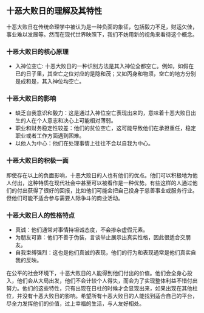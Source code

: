 ## 十恶大败日的理解及其特性

十恶大败日在传统命理学中被认为是一种负面的象征，包括毅力不足，财运欠佳，事业难以发展等。然而在现代世界映照下，我们不妨用新的视角来看待这个概念。

### 十恶大败日的核心原理

- 入神位空亡: 十恶大败日的一种识别方法是其入神位全都空亡。例如，如假在已的日子里，其空亡之位对应的是隐和茂；又如丙身和物须，空亡的地方分别是成和是，其入神位均空亡。

### 十恶大败日的影响

- 缺乏自我意识和毅力：这是通过入神位空亡表现出来的，意味着十恶大败日出生的人在个人意志和决心上可能相对薄弱。
- 职业和财务稳定性较差：他们的贫位空亡，这可能导致他们在承担重任，稳定职业或者工作方面遇到困难。
- 以他人为中心：他们在处理事情上往往不会以自我为中心。

### 十恶大败日的积极一面

即使存在以上的负面影响，十恶大败日的人也有他们的优点。他们可以积极地为他人付出，这种特质在现代社会中甚至可以被看作是一种优势。有些这样的人通过他们的付出获得了很好的回报，比如他们可能会把自己投身于慈善事业或服务行业。但他们可能不适合参与需要人际争斗的商业活动。

### 十恶大败日人的性格特点

- 真诚：他们通常对事情持坦诚态度，不会掺杂虚假元素。
- 为朋友可靠：他们不善于伪装，言谈举止展示出真实性格，因此很适合交朋友。
- 自我束缚强烈：这也是他们真诚的表现，他们的行为和表现通常是他们真实自我的反映。

在公平的社会环境下，十恶大败日的人能得到他们付出的价值。他们会全身心投入，他们会从大局出发，他们不会计较个人得失，而会为了实现整体利益不惜付出努力。他们的这些特性，只有出现在日柱的时候才会显现出来，如果出现在其他柱位，并没有十恶大败日的影响。希望所有十恶大败日的人能找到适合自己的平台，尽全力发挥他们的价值，过上幸福的生活，与人友好相处。